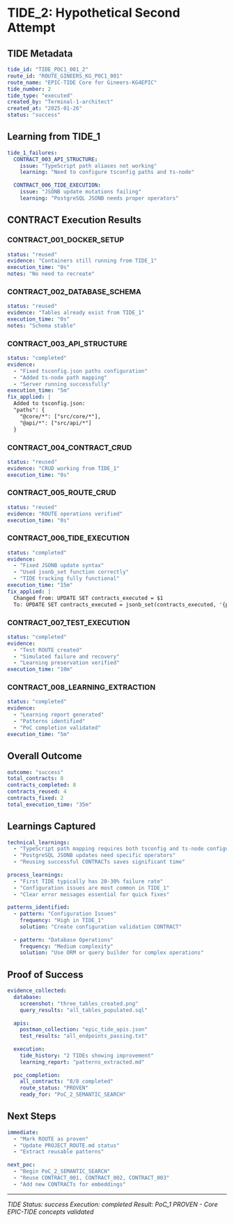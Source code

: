 # TIDE_2: Hypothetical Second Attempt

## TIDE Metadata

```yaml
tide_id: "TIDE_POC1_001_2"
route_id: "ROUTE_GINEERS_KG_POC1_001"
route_name: "EPIC-TIDE Core for Gineers-KG4EPIC"
tide_number: 2
tide_type: "executed"
created_by: "Terminal-1-architect"
created_at: "2025-01-26"
status: "success"
```

## Learning from TIDE_1

```yaml
tide_1_failures:
  CONTRACT_003_API_STRUCTURE:
    issue: "TypeScript path aliases not working"
    learning: "Need to configure tsconfig paths and ts-node"
    
  CONTRACT_006_TIDE_EXECUTION:
    issue: "JSONB update mutations failing"
    learning: "PostgreSQL JSONB needs proper operators"
```

## CONTRACT Execution Results

### CONTRACT_001_DOCKER_SETUP
```yaml
status: "reused"
evidence: "Containers still running from TIDE_1"
execution_time: "0s"
notes: "No need to recreate"
```

### CONTRACT_002_DATABASE_SCHEMA
```yaml
status: "reused"
evidence: "Tables already exist from TIDE_1"
execution_time: "0s"
notes: "Schema stable"
```

### CONTRACT_003_API_STRUCTURE
```yaml
status: "completed"
evidence:
  - "Fixed tsconfig.json paths configuration"
  - "Added ts-node path mapping"
  - "Server running successfully"
execution_time: "5m"
fix_applied: |
  Added to tsconfig.json:
  "paths": {
    "@core/*": ["src/core/*"],
    "@api/*": ["src/api/*"]
  }
```

### CONTRACT_004_CONTRACT_CRUD
```yaml
status: "reused"
evidence: "CRUD working from TIDE_1"
execution_time: "0s"
```

### CONTRACT_005_ROUTE_CRUD
```yaml
status: "reused"
evidence: "ROUTE operations verified"
execution_time: "0s"
```

### CONTRACT_006_TIDE_EXECUTION
```yaml
status: "completed"
evidence:
  - "Fixed JSONB update syntax"
  - "Used jsonb_set function correctly"
  - "TIDE tracking fully functional"
execution_time: "15m"
fix_applied: |
  Changed from: UPDATE SET contracts_executed = $1
  To: UPDATE SET contracts_executed = jsonb_set(contracts_executed, '{path}', $1)
```

### CONTRACT_007_TEST_EXECUTION
```yaml
status: "completed"
evidence:
  - "Test ROUTE created"
  - "Simulated failure and recovery"
  - "Learning preservation verified"
execution_time: "10m"
```

### CONTRACT_008_LEARNING_EXTRACTION
```yaml
status: "completed"
evidence:
  - "Learning report generated"
  - "Patterns identified"
  - "PoC completion validated"
execution_time: "5m"
```

## Overall Outcome

```yaml
outcome: "success"
total_contracts: 8
contracts_completed: 8
contracts_reused: 4
contracts_fixed: 2
total_execution_time: "35m"
```

## Learnings Captured

```yaml
technical_learnings:
  - "TypeScript path mapping requires both tsconfig and ts-node configuration"
  - "PostgreSQL JSONB updates need specific operators"
  - "Reusing successful CONTRACTs saves significant time"
  
process_learnings:
  - "First TIDE typically has 20-30% failure rate"
  - "Configuration issues are most common in TIDE_1"
  - "Clear error messages essential for quick fixes"
  
patterns_identified:
  - pattern: "Configuration Issues"
    frequency: "High in TIDE_1"
    solution: "Create configuration validation CONTRACT"
    
  - pattern: "Database Operations"
    frequency: "Medium complexity"
    solution: "Use ORM or query builder for complex operations"
```

## Proof of Success

```yaml
evidence_collected:
  database:
    screenshot: "three_tables_created.png"
    query_results: "all_tables_populated.sql"
    
  apis:
    postman_collection: "epic_tide_apis.json"
    test_results: "all_endpoints_passing.txt"
    
  execution:
    tide_history: "2 TIDEs showing improvement"
    learning_report: "patterns_extracted.md"
    
  poc_completion:
    all_contracts: "8/8 completed"
    route_status: "PROVEN"
    ready_for: "PoC_2_SEMANTIC_SEARCH"
```

## Next Steps

```yaml
immediate:
  - "Mark ROUTE as proven"
  - "Update PROJECT_ROUTE.md status"
  - "Extract reusable patterns"
  
next_poc:
  - "Begin PoC_2_SEMANTIC_SEARCH"
  - "Reuse CONTRACT_001, CONTRACT_002, CONTRACT_003"
  - "Add new CONTRACTs for embeddings"
```

---

*TIDE Status: success*
*Execution: completed*
*Result: PoC_1 PROVEN - Core EPIC-TIDE concepts validated*